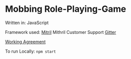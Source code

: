 # Mobbing Role-Playing-Game
Written in: JavaScript

Framework used: [Mitril](https://mithril.js.org/)
Mithril Customer Support [Gitter](https://gitter.im/mithriljs/mithril.js)

[Working Agreement](Working-Agreement)

To run Locally:
`npm start`